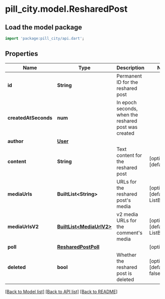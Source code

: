 # pill_city.model.ResharedPost

## Load the model package
```dart
import 'package:pill_city/api.dart';
```

## Properties
Name | Type | Description | Notes
------------ | ------------- | ------------- | -------------
**id** | **String** | Permanent ID for the reshared post | 
**createdAtSeconds** | **num** | In epoch seconds, when the reshared post was created | 
**author** | [**User**](User.md) |  | 
**content** | **String** | Text content for the reshared post | [optional] [default to '']
**mediaUrls** | **BuiltList&lt;String&gt;** | URLs for the reshared post's media | [optional] [default to ListBuilder()]
**mediaUrlsV2** | [**BuiltList&lt;MediaUrlV2&gt;**](MediaUrlV2.md) | v2 media URLs for the comment's media | [optional] [default to ListBuilder()]
**poll** | [**ResharedPostPoll**](ResharedPostPoll.md) |  | [optional] 
**deleted** | **bool** | Whether the reshared post is deleted | [optional] [default to false]

[[Back to Model list]](../README.md#documentation-for-models) [[Back to API list]](../README.md#documentation-for-api-endpoints) [[Back to README]](../README.md)


